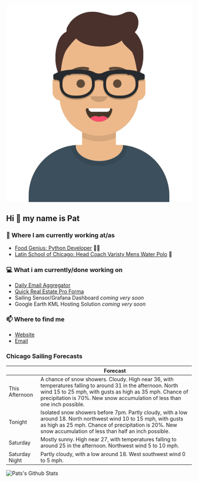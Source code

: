 [![Social banner for p-j-falconer](https://raw.githubusercontent.com/P-J-FALCONER/P-J-FALCONER/master/assets/avataaars.svg)](https://patfalconer.com/)
## Hi :wave: my name is Pat

### 💼 Where I am currently working at/as
- [Food Genius: Python Developer](https://getfoodgenius.com/) 🍔🐍
- [Latin School of Chicago: Head Coach Varisty Mens Water Polo](https://www.latinschool.org/) 🤽


### 💻 What i am currently/done working on
 - [Daily Email Aggregator](https://github.com/P-J-FALCONER/dott_daily_mail)
 - [Quick Real Estate Pro Forma](https://github.com/P-J-FALCONER/henry)
 - Sailing Sensor/Grafana Dashboard *coming very soon*
 - Google Earth KML Hosting Solution *coming very soon*

### 📫 Where to find me
 - [Website](https://patfalconer.com/)
 - [Email](mailto:patrick.j.falconer@gmail.com)


### Chicago Sailing Forecasts
|   | Forecast  |
|---|---|
| This Afternoon | A chance of snow showers. Cloudy. High near 36, with temperatures falling to around 31 in the afternoon. North wind 15 to 25 mph, with gusts as high as 35 mph. Chance of precipitation is 70%. New snow accumulation of less than one inch possible. |
| Tonight | Isolated snow showers before 7pm. Partly cloudy, with a low around 18. North northwest wind 10 to 15 mph, with gusts as high as 25 mph. Chance of precipitation is 20%. New snow accumulation of less than half an inch possible. |
| Saturday | Mostly sunny. High near 27, with temperatures falling to around 25 in the afternoon. Northwest wind 5 to 10 mph. |
| Saturday Night | Partly cloudy, with a low around 18. West southwest wind 0 to 5 mph. |

![Pats's Github Stats](https://github-readme-stats.vercel.app/api?username=p-j-falconer&show_icons=true&theme=radical)
